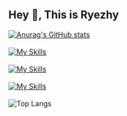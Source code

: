 ## Hey 👋, This is Ryezhy

[![Anurag's GitHub stats](https://github-readme-stats.vercel.app/api?username=Ryezhy)](https://github.com/anuraghazra/github-readme-stats)
<br>
<br>
[![My Skills](https://skillicons.dev/icons?i=js,ts,html,css,cs,c,cpp,py)](https://skillicons.dev)
<br>
<br>
[![My Skills](https://skillicons.dev/icons?i=androidstudio,visualstudio,pycharm,idea,webstorm)](https://skillicons.dev)
<br>
<br>
[![My Skills](https://skillicons.dev/icons?i=materialui,dotnet,fastapi,vue,pytorch)](https://skillicons.dev)
<br>
<br>
![Top Langs](https://github-readme-stats.vercel.app/api/top-langs/?username=Ryezhy&layout=compact)
<!--
- 🔭 I’m currently working on ...
- 🌱 I’m currently learning ...
- 👯 I’m looking to collaborate on ...
- 🤔 I’m looking for help with ...
- 💬 Ask me about ...
- 📫 How to reach me: ...
- 😄 Pronouns: ...
- ⚡ Fun fact: ...
-->
